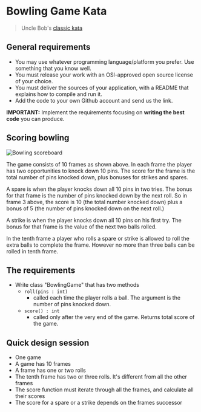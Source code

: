 Bowling Game Kata
=================
> Uncle Bob's [classic kata](http://butunclebob.com/ArticleS.UncleBob.TheBowlingGameKata)

[bowling-score]: http://www.wpclipart.com/recreation/sports/bowling/bowling_scoresheet_example.png "bowling score card"

## General requirements
- You may use whatever programming language/platform you prefer. Use something that you know well.
- You must release your work with an OSI-approved open source license of your choice.
- You must deliver the sources of your application, with a README that explains how to compile and run it.
- Add the code to your own Github account and send us the link.

**IMPORTANT:**  Implement the requirements focusing on **writing the best code** you can produce.

## Scoring bowling

![Bowling scoreboard][bowling-score]

The game consists of 10 frames as shown above. In each frame the player has
two opportunities to knock down 10 pins. The score for the frame is the total
number of pins knocked down, plus bonuses for strikes and spares.

A spare is when the player knocks down all 10 pins in two tries. The bonus for
that frame is the number of pins knocked down by the next roll. So in frame 3
above, the score is 10 (the total number knocked down) plus a bonus of 5 (the
number of pins knocked down on the next roll.)

A strike is when the player knocks down all 10 pins on his first try. The bonus
for that frame is the value of the next two balls rolled.

In the tenth frame a player who rolls a spare or strike is allowed to roll the extra
balls to complete the frame. However no more than three balls can be rolled in
tenth frame.


## The requirements

* Write class "BowlingGame" that has two methods
    - `roll(pins : int)`
        - called each time the player rolls a ball. The argument is the number of pins knocked down.
    - `score() : int`
        - called only after the very end of the game. Returns total score of the game.


## Quick design session

- One game
- A game has 10 frames
- A frame has one or two rolls
- The tenth frame has two or three rolls. It's different from all the other frames
- The score function must iterate through all the frames, and calculate all their scores
- The score for a spare or a strike depends on the frames successor